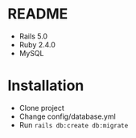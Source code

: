 # README
- Rails 5.0
- Ruby 2.4.0
- MySQL
# Installation
- Clone project
- Change config/database.yml
- Run ``rails db:create db:migrate``
